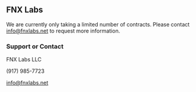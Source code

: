 ## FNX Labs

We are currently only taking a limited number of contracts.  Please contact info@fnxlabs.net to request more information.

### Support or Contact

FNX Labs LLC

(917) 985-7723

info@fnxlabs.net

